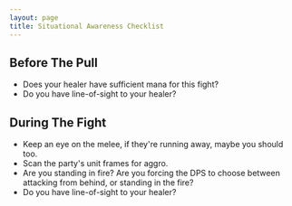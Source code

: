 ```yaml
---
layout: page
title: Situational Awareness Checklist
---
```


## Before The Pull
* Does your healer have sufficient mana for this fight?
* Do you have line-of-sight to your healer?

## During The Fight
* Keep an eye on the melee, if they're running away, maybe you should too.
* Scan the party's unit frames for aggro.
* Are you standing in fire? Are you forcing the DPS to choose between attacking from behind, or standing in the fire?
* Do you have line-of-sight to your healer?

